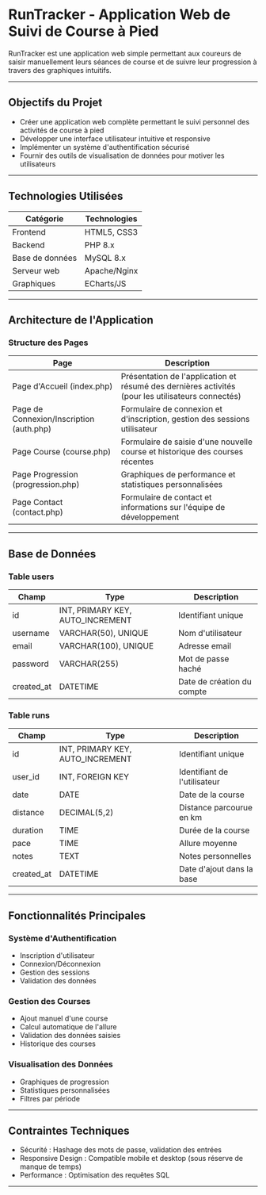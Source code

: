 # RunTracker - Application Web de Suivi de Course à Pied

RunTracker est une application web simple permettant aux coureurs de saisir manuellement leurs séances de course et de suivre leur progression à travers des graphiques intuitifs.

---

## Objectifs du Projet

- Créer une application web complète permettant le suivi personnel des activités de course à pied
- Développer une interface utilisateur intuitive et responsive
- Implémenter un système d'authentification sécurisé
- Fournir des outils de visualisation de données pour motiver les utilisateurs

---

## Technologies Utilisées

| Catégorie       | Technologies   |
| --------------- | -------------- |
| Frontend        | HTML5, CSS3    |
| Backend         | PHP 8.x        |
| Base de données | MySQL 8.x      |
| Serveur web     | Apache/Nginx   |
| Graphiques      | ECharts/JS     |


---

## Architecture de l'Application

### Structure des Pages

| Page                                     | Description                                                                                       |
| ---------------------------------------- | ------------------------------------------------------------------------------------------------- |
| Page d'Accueil (index.php)               | Présentation de l'application et résumé des dernières activités (pour les utilisateurs connectés) |
| Page de Connexion/Inscription (auth.php) | Formulaire de connexion et d'inscription, gestion des sessions utilisateur                        |
| Page Course (course.php)                 | Formulaire de saisie d'une nouvelle course et historique des courses récentes                     |
| Page Progression (progression.php)       | Graphiques de performance et statistiques personnalisées                                          |
| Page Contact (contact.php)               | Formulaire de contact et informations sur l'équipe de développement                               |

---

## Base de Données

### Table users

| Champ      | Type                             | Description                |
| ---------- | -------------------------------- | -------------------------- |
| id         | INT, PRIMARY KEY, AUTO_INCREMENT | Identifiant unique         |
| username   | VARCHAR(50), UNIQUE              | Nom d'utilisateur          |
| email      | VARCHAR(100), UNIQUE             | Adresse email              |
| password   | VARCHAR(255)                     | Mot de passe haché         |
| created_at | DATETIME                         | Date de création du compte |

### Table runs

| Champ      | Type                             | Description                  |
| ---------- | -------------------------------- | ---------------------------- |
| id         | INT, PRIMARY KEY, AUTO_INCREMENT | Identifiant unique           |
| user_id    | INT, FOREIGN KEY                 | Identifiant de l'utilisateur |
| date       | DATE                             | Date de la course            |
| distance   | DECIMAL(5,2)                     | Distance parcourue en km     |
| duration   | TIME                             | Durée de la course           |
| pace       | TIME                             | Allure moyenne               |
| notes      | TEXT                             | Notes personnelles           |
| created_at | DATETIME                         | Date d'ajout dans la base    |

---

## Fonctionnalités Principales

### Système d'Authentification

- Inscription d'utilisateur
- Connexion/Déconnexion
- Gestion des sessions
- Validation des données

### Gestion des Courses

- Ajout manuel d'une course
- Calcul automatique de l'allure
- Validation des données saisies
- Historique des courses

### Visualisation des Données

- Graphiques de progression
- Statistiques personnalisées
- Filtres par période

---

## Contraintes Techniques

- Sécurité : Hashage des mots de passe, validation des entrées
- Responsive Design : Compatible mobile et desktop (sous réserve de manque de temps)
- Performance : Optimisation des requêtes SQL

---
